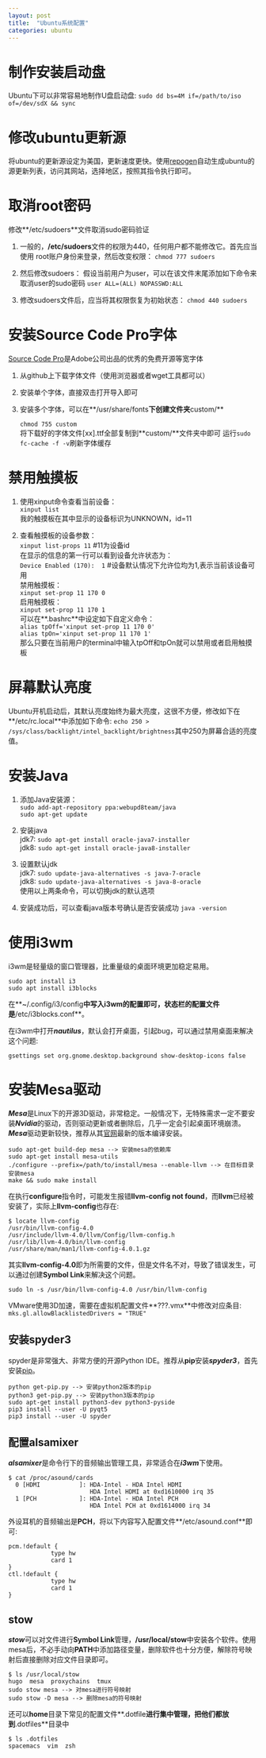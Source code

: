 ```yaml
---
layout: post
title:  "Ubuntu系统配置"
categories: ubuntu 
---
```


# **制作安装启动盘**

Ubuntu下可以非常容易地制作U盘启动盘: `sudo dd bs=4M if=/path/to/iso of=/dev/sdX && sync`

# **修改ubuntu更新源**
将ubuntu的更新源设定为美国，更新速度更快。使用[repogen]自动生成ubuntu的源更新列表，访问其网站，选择地区，按照其指令执行即可。

[repogen]: https://repogen.simplylinux.ch

# **取消root密码**

修改**/etc/sudoers**文件取消sudo密码验证

1. 一般的，**/etc/sudoers**文件的权限为440，任何用户都不能修改它。首先应当使用
    root账户身份来登录，然后改变权限：
    `chmod 777 sudoers`

2. 然后修改sudoers：
    假设当前用户为user，可以在该文件末尾添加如下命令来取消user的sudo密码
    `user ALL=(ALL) NOPASSWD:ALL`

3. 修改sudoers文件后，应当将其权限恢复为初始状态：
    `chmod 440 sudoers`

# **安装Source Code Pro字体**
[Source Code Pro]是Adobe公司出品的优秀的免费开源等宽字体

[Source Code Pro]: https://github.com/adobe-fonts/source-code-pro
1. 从github上下载字体文件（使用浏览器或者wget工具都可以）

2. 安装单个字体，直接双击打开导入即可

3. 安装多个字体，可以在**/usr/share/fonts**下创建文件夹**custom/**

    `chmod 755 custom`  
    将下载好的字体文件[xx].ttf全部复制到**custom/**文件夹中即可
    运行`sudo fc-cache -f -v`刷新字体缓存

# **禁用触摸板**
1. 使用xinput命令查看当前设备：  
    `xinput list`  
    我的触摸板在其中显示的设备标识为UNKNOWN，id=11
    
2. 查看触摸板的设备参数：  
    `xinput list-props 11` #11为设备id  
    在显示的信息的第一行可以看到设备允许状态为：  
    `Device Enabled (170):  1`  #设备默认情况下允许位均为1,表示当前该设备可用  
    禁用触摸板：  
    `xinput set-prop 11 170 0`  
    启用触摸板：  
    `xinput set-prop 11 170 1`  
    可以在**.bashrc**中设定如下自定义命令：  
    `alias tpOff='xinput set-prop 11 170 0'`  
    `alias tpOn='xinput set-prop 11 170 1'`  
    那么只要在当前用户的terminal中输入tpOff和tpOn就可以禁用或者启用触摸板

# **屏幕默认亮度**
Ubuntu开机启动后，其默认亮度始终为最大亮度，这很不方便，修改如下在**/etc/rc.local**中添加如下命令:
`echo 250 > /sys/class/backlight/intel_backlight/brightness`其中250为屏幕合适的亮度值。

# **安装Java**
1. 添加Java安装源：  
    `sudo add-apt-repository ppa:webupd8team/java`  
    `sudo apt-get update`  

2. 安装java  
    jdk7:
    `sudo apt-get install oracle-java7-installer`  
    jdk8:
    `sudo apt-get install oracle-java8-installer`  

3. 设置默认jdk  
    jdk7:
    `sudo update-java-alternatives -s java-7-oracle`  
    jdk8:
    `sudo update-java-alternatives -s java-8-oracle`  
    使用以上两条命令，可以切换jdk的默认选项

4. 安装成功后，可以查看java版本号确认是否安装成功
    `java -version`

# **使用i3wm**

i3wm是轻量级的窗口管理器，比重量级的桌面环境更加稳定易用。

```
sudo apt install i3
sudo apt install i3blocks
```

在**~/.config/i3/config**中写入i3wm的配置即可，状态栏的配置文件是**/etc/i3blocks.conf**。

在i3wm中打开***nautilus***，默认会打开桌面，引起bug，可以通过禁用桌面来解决这个问题:

```
gsettings set org.gnome.desktop.background show-desktop-icons false
```

# **安装Mesa驱动**

***Mesa***是Linux下的开源3D驱动，非常稳定。一般情况下，无特殊需求一定不要安装***Nvidia***的驱动，否则驱动更新或者删除后，几乎一定会引起桌面环境崩溃。
***Mesa***驱动更新较快，推荐从其[官网](https://www.mesa3d.org/download.html)最新的版本编译安装。

```
sudo apt-get build-dep mesa --> 安装mesa的依赖库
sudo apt-get install mesa-utils
./configure --prefix=/path/to/install/mesa --enable-llvm --> 在目标目录安装mesa
make && sudo make install
```

在执行**configure**指令时，可能发生报错**llvm-config not found**，而**llvm**已经被安装了，实际上**llvm-config**也存在:

```
$ locate llvm-config
/usr/bin/llvm-config-4.0
/usr/include/llvm-4.0/llvm/Config/llvm-config.h
/usr/lib/llvm-4.0/bin/llvm-config
/usr/share/man/man1/llvm-config-4.0.1.gz
```

其实**llvm-config-4.0**即为所需要的文件，但是文件名不对，导致了错误发生，可以通过创建**Symbol Link**来解决这个问题。

```
sudo ln -s /usr/bin/llvm-config-4.0 /usr/bin/llvm-config
```

VMware使用3D加速，需要在虚拟机配置文件**???.vmx**中修改对应条目: `mks.gl.allowBlacklistedDrivers = "TRUE"`

## **安装spyder3**

spyder是非常强大、非常方便的开源Python IDE。推荐从**pip**安装***spyder3***，首先安装[pip](https://pip.pypa.io/en/stable/installing/)。

```
python get-pip.py --> 安装python2版本的pip
python3 get-pip.py --> 安装python3版本的pip
sudo apt-get install python3-dev python3-pyside
pip3 install --user -U pyqt5
pip3 install --user -U spyder
```

## **配置alsamixer**

***alsamixer***是命令行下的音频输出管理工具，非常适合在***i3wm***下使用。

```
$ cat /proc/asound/cards 
  0 [HDMI           ]: HDA-Intel - HDA Intel HDMI
                       HDA Intel HDMI at 0xd1610000 irq 35
  1 [PCH            ]: HDA-Intel - HDA Intel PCH
                       HDA Intel PCH at 0xd1614000 irq 34
```

外设耳机的音频输出是**PCH**，将以下内容写入配置文件**/etc/asound.conf**即可:

```
pcm.!default {
            type hw
            card 1
}
ctl.!default {
            type hw
            card 1
}
```

## **stow**

***stow***可以对文件进行**Symbol Link**管理，**/usr/local/stow**中安装各个软件。使用mesa后，不必手动向**PATH**中添加路径变量，删除软件也十分方便，解除符号映射后直接删除对应文件目录即可。
```
$ ls /usr/local/stow
hugo  mesa  proxychains  tmux
sudo stow mesa --> 对mesa进行符号映射
sudo stow -D mesa --> 删除mesa的符号映射
```

还可以**home**目录下常见的配置文件**.dotfile**进行集中管理，把他们都放到**.dotfiles**目录中

```
$ ls .dotfiles 
spacemacs  vim  zsh
```
